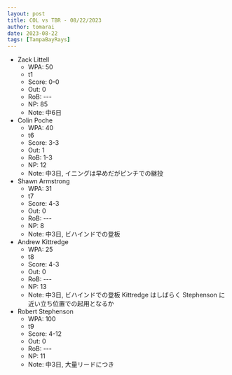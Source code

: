```yaml
---
layout: post
title: COL vs TBR - 08/22/2023
author: tomarai
date: 2023-08-22
tags: [TampaBayRays]
---
```


* Zack Littell
	- WPA: 50
	- t1
	- Score: 0-0
	- Out: 0
	- RoB: ---
	- NP: 85
	- Note: 中6日
* Colin Poche
	- WPA: 40
	- t6
	- Score: 3-3
	- Out: 1
	- RoB: 1-3
	- NP: 12
	- Note: 中3日, イニングは早めだがピンチでの継投
* Shawn Armstrong
	- WPA: 31
	- t7
	- Score: 4-3
	- Out: 0
	- RoB: ---
	- NP: 8
	- Note: 中3日, ビハインドでの登板
* Andrew Kittredge
	- WPA: 25
	- t8
	- Score: 4-3
	- Out: 0
	- RoB: ---
	- NP: 13
	- Note: 中3日, ビハインドでの登板 Kittredge はしばらく Stephenson に近い立ち位置での起用となるか
* Robert Stephenson
	- WPA: 100
	- t9
	- Score: 4-12
	- Out: 0
	- RoB: ---
	- NP: 11
	- Note: 中3日, 大量リードにつき

